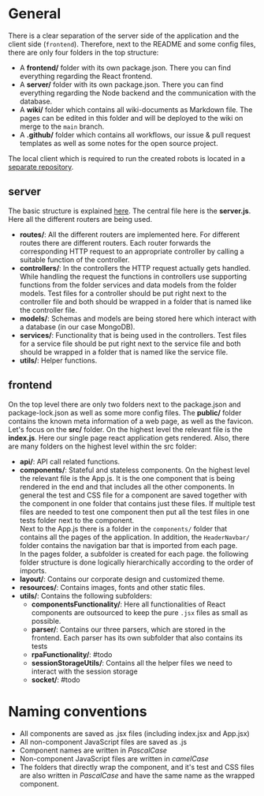 # General

There is a clear separation of the server side of the application and the client side (`frontend`). Therefore, next to the README and some config files, there are only four folders in the top structure:

- A **frontend/** folder with its own package.json. There you can find everything regarding the React frontend.
- A **server/** folder with its own package.json. There you can find everything regarding the Node backend and the communication with the database.
- A **wiki/** folder which contains all wiki-documents as Markdown file. The pages can be edited in this folder and will be deployed to the wiki on merge to the `main` branch.
- A **.github/** folder which contains all workflows, our issue & pull request templates as well as some notes for the open source project.

The local client which is required to run the created robots is located in a [separate repository](https://github.com/bptlab/ark_automate_local).

## server

The basic structure is explained [here](https://developer.mozilla.org/en-US/docs/Learn/Server-side/Express_Nodejs/routes).
The central file here is the **server.js**. Here all the different routers are being used.

- **routes/**: All the different routers are implemented here. For different routes there are different routers.
  Each router forwards the corresponding HTTP request to an appropriate controller by calling a suitable function of the controller.
- **controllers/**: In the controllers the HTTP request actually gets handled. While handling the request the functions in controllers use supporting functions from the folder services and data models from the folder models. Test files for a controller should be put right next to the controller file and both should be wrapped in a folder that is named like the controller file.
- **models/**: Schemas and models are being stored here which interact with a database (in our case MongoDB).
- **services/**: Functionality that is being used in the controllers. Test files for a service file should be put right next to the service file and both should be wrapped in a folder that is named like the service file.
- **utils/**: Helper functions.

## frontend

On the top level there are only two folders next to the package.json and package-lock.json as well as some more config files.
The **public/** folder contains the known meta information of a web page, as well as the favicon.
Let's focus on the **src/** folder. On the highest level the relevant file is the **index.js**. Here our single page react application gets rendered. Also, there are many folders on the highest level within the src folder:

- **api/**: API call related functions.
- **components/**: Stateful and stateless components. On the highest level the relevant file is the App.js. It is the one component that is being rendered in the end and that includes all the other components. In general the test and CSS file for a component are saved together with the component in one folder that contains just these files. If multiple test files are needed to test one component then put all the test files in one tests folder next to the component.  
  Next to the App.js there is a folder in the `components/` folder that contains all the pages of the application. In addition, the `HeaderNavbar/` folder contains the navigation bar that is imported from each page.  
  In the pages folder, a subfolder is created for each page. the following folder structure is done logically hierarchically according to the order of imports.
- **layout/**: Contains our corporate design and customized theme.
- **resources/**: Contains images, fonts and other static files.
- **utils/**: Contains the following subfolders:
  - **componentsFunctionality/**: Here all functionalities of React components are outsourced to keep the pure `.jsx` files as small as possible.
  - **parser/**: Contains our three parsers, which are stored in the frontend. Each parser has its own subfolder that also contains its tests
  - **rpaFunctionality/**: #todo
  - **sessionStorageUtils/**: Contains all the helper files we need to interact with the session storage
  - **socket/**: #todo

# Naming conventions

- All components are saved as .jsx files (including index.jsx and App.jsx)
- All non-component JavaScript files are saved as .js
- Component names are written in _PascalCase_
- Non-component JavaScript files are written in _camelCase_
- The folders that directly wrap the component, and it's test and CSS files are also written in _PascalCase_ and have the same name as the wrapped component.
